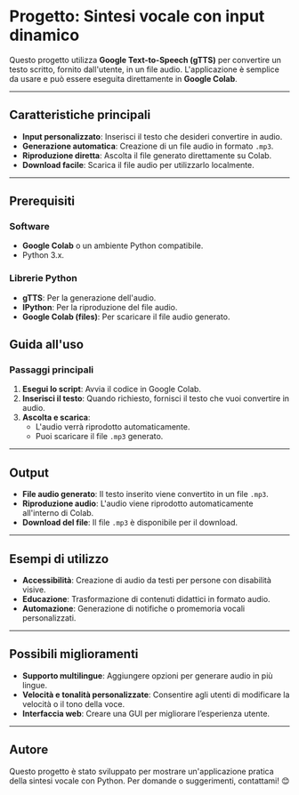 
# **Progetto: Sintesi vocale con input dinamico**

Questo progetto utilizza **Google Text-to-Speech (gTTS)** per convertire un testo scritto, fornito dall'utente, in un file audio. L'applicazione è semplice da usare e può essere eseguita direttamente in **Google Colab**.

---

## **Caratteristiche principali**
- **Input personalizzato**: Inserisci il testo che desideri convertire in audio.
- **Generazione automatica**: Creazione di un file audio in formato `.mp3`.
- **Riproduzione diretta**: Ascolta il file generato direttamente su Colab.
- **Download facile**: Scarica il file audio per utilizzarlo localmente.

---

## **Prerequisiti**
### Software
- **Google Colab** o un ambiente Python compatibile.
- Python 3.x.

### Librerie Python
- **gTTS**: Per la generazione dell'audio.
- **IPython**: Per la riproduzione del file audio.
- **Google Colab (files)**: Per scaricare il file audio generato.


## **Guida all'uso**
### Passaggi principali
1. **Esegui lo script**: Avvia il codice in Google Colab.
2. **Inserisci il testo**: Quando richiesto, fornisci il testo che vuoi convertire in audio.
3. **Ascolta e scarica**:
   - L'audio verrà riprodotto automaticamente.
   - Puoi scaricare il file `.mp3` generato.

---


## **Output**
- **File audio generato**: Il testo inserito viene convertito in un file `.mp3`.
- **Riproduzione audio**: L'audio viene riprodotto automaticamente all'interno di Colab.
- **Download del file**: Il file `.mp3` è disponibile per il download.

---

## **Esempi di utilizzo**
- **Accessibilità**: Creazione di audio da testi per persone con disabilità visive.
- **Educazione**: Trasformazione di contenuti didattici in formato audio.
- **Automazione**: Generazione di notifiche o promemoria vocali personalizzati.

---

## **Possibili miglioramenti**
- **Supporto multilingue**: Aggiungere opzioni per generare audio in più lingue.
- **Velocità e tonalità personalizzate**: Consentire agli utenti di modificare la velocità o il tono della voce.
- **Interfaccia web**: Creare una GUI per migliorare l’esperienza utente.

---

## **Autore**
Questo progetto è stato sviluppato per mostrare un'applicazione pratica della sintesi vocale con Python. Per domande o suggerimenti, contattami! 😊

